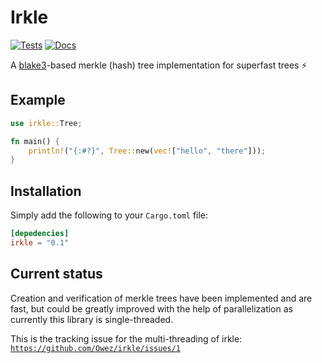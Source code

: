 # Irkle

[![Tests](https://github.com/Owez/irkle/workflows/Tests/badge.svg)](https://github.com/Owez/irkle/actions?query=workflow%3ATests)
[![Docs](https://docs.rs/irkle/badge.svg)](https://docs.rs/irkle)

A [blake3](https://en.wikipedia.org/wiki/BLAKE_(hash_function)#BLAKE3)-based merkle (hash) tree implementation for superfast trees ⚡ 

## Example

```rust
use irkle::Tree;

fn main() {
    println!("{:#?}", Tree::new(vec!["hello", "there"]));
}
```

## Installation

Simply add the following to your `Cargo.toml` file:

```toml
[depedencies]
irkle = "0.1"
```

## Current status

Creation and verification of merkle trees have been implemented and are fast, but could be greatly improved with the help of parallelization as currently this library is single-threaded.

This is the tracking issue for the multi-threading of irkle: [`https://github.com/Owez/irkle/issues/1`](https://github.com/Owez/irkle/issues/1)
